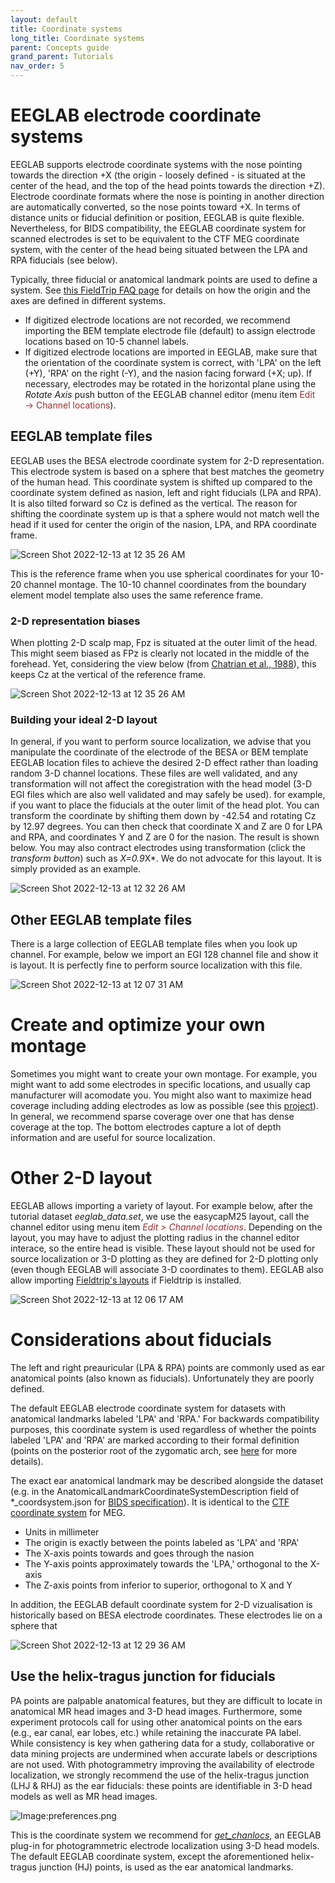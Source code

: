 ```yaml
---
layout: default
title: Coordinate systems
long_title: Coordinate systems
parent: Concepts guide
grand_parent: Tutorials
nav_order: 5
---
```

EEGLAB electrode coordinate systems
=========

EEGLAB supports electrode coordinate systems with the nose pointing towards the direction +X (the origin - loosely defined - is situated at the center of the head, and the top of the head points towards the direction +Z). Electrode coordinate formats where the nose is pointing in another direction are automatically converted, so the nose points toward +X. In terms of distance units or fiducial definition or position, EEGLAB is quite flexible. Nevertheless, for BIDS compatibility, the EEGLAB coordinate system for scanned electrodes is set to be equivalent to the CTF MEG coordinate system, with the center of the head being situated between the LPA and RPA fiducials (see below).

Typically, three fiducial or anatomical landmark points are used to define a system. See [this FieldTrip FAQ page](https://www.fieldtriptoolbox.org/faq/how_are_the_different_head_and_mri_coordinate_systems_defined/#details-of-the-mni-coordinate-system) for details on how the origin and the axes are defined in different systems.

- If digitized electrode locations are not recorded, we recommend importing the BEM template electrode file (default) to assign electrode locations based on 10-5 channel labels. 
- If digitized electrode locations are imported in EEGLAB, make sure that the orientation of the coordinate system is correct, with 'LPA' on the left (+Y), 'RPA' on the right (-Y), and the nasion facing forward (+X; up). If necessary, electrodes may be rotated in the horizontal plane using the <i>Rotate Axis</i> push button of the EEGLAB channel editor (menu item <span style="color: brown">Edit → Channel locations</span>).

## EEGLAB template files

EEGLAB uses the BESA electrode coordinate system for 2-D representation. This electrode system is based on a sphere that best matches the geometry of the human head. This coordinate system is shifted up compared to the coordinate system defined as nasion, left and right fiducials (LPA and RPA). It is also tilted forward so Cz is defined as the vertical. The reason for shifting the coordinate system up is that a sphere would not match well the head if it used for center the origin of the nasion, LPA, and RPA coordinate frame.

![Screen Shot 2022-12-13 at 12 35 26 AM](https://user-images.githubusercontent.com/1872705/207266829-de850715-626a-40f0-9336-442c2861a6e6.png)

This is the reference frame when you use spherical coordinates for your 10-20 channel montage. The 10-10 channel coordinates from the boundary element model template also uses the same reference frame.

### 2-D representation biases

When plotting 2-D scalp map, Fpz is situated at the outer limit of the head. This might seem biased as FPz is clearly not located in the middle of the forehead. Yet, considering the view below (from [Chatrian et al., 1988](https://pubmed.ncbi.nlm.nih.gov/3250964/)), this keeps Cz at the vertical of the reference frame. 

![Screen Shot 2022-12-13 at 12 35 26 AM](https://user-images.githubusercontent.com/1872705/207266236-00997518-dae0-407f-9d06-10b5b4d5e133.png)


### Building your ideal 2-D layout

In general, if you want to perform source localization, we advise that you manipulate the coordinate of the electrode of the BESA or BEM template EEGLAB location files to achieve the desired 2-D effect rather than loading random 3-D channel locations. These files are well validated, and any transformation will not affect the coregistration with the head model (3-D EGI files which are also well validated and may safely be used). for example, if you want to place the fiducials at the outer limit of the head plot. You can transform the coordinate by shifting them down by -42.54 and rotating Cz by 12.97 degrees. You can then check that coordinate X and Z are 0 for LPA and RPA, and coordinates Y and Z are 0 for the nasion. The result is shown below. You may also contract electrodes using transformation (click the *transform button*) such as *X=0.9*X*. We do not advocate for this layout. It is simply provided as an example. 

![Screen Shot 2022-12-13 at 12 32 26 AM](https://user-images.githubusercontent.com/1872705/207265613-329d35a4-e540-47c2-b7c5-82063a16722e.png)

## Other EEGLAB template files

There is a large collection of EEGLAB template files when you look up channel. For example, below we import an EGI 128 channel file and show it is layout. It is perfectly fine to perform source localization with this file.

![Screen Shot 2022-12-13 at 12 07 31 AM](https://user-images.githubusercontent.com/1872705/207260856-073113fb-cf7f-488a-8a5c-d118fccec67b.png)

# Create and optimize your own montage

Sometimes you might want to create your own montage. For example, you might want to add some electrodes in specific locations, and usually cap manufacturer will acomodate you. You might also want to maximize head coverage including adding electrodes as low as possible  (see this [project](https://github.com/arnodelorme/optimize_montage)). In general, we recommend sparse coverage over one that has dense coverage at the top. The bottom electrodes capture a lot of depth information and are useful for source localization.

# Other 2-D layout

EEGLAB allows importing a variety of layout. For example below, after the tutorial dataset *eeglab_data.set*, we use the easycapM25 layout, call the channel editor using menu item <span style="color:brown">*Edit > Channel locations*</span>. Depending on the layout, you may have to adjust the plotting radius in the channel editor interace, so the entire head is visible. These layout should not be used for source localization or 3-D plotting as they are defined for 2-D plotting only (even though EEGLAB will associate 3-D coordinates to them). EEGLAB also allow importing [Fieldtrip's layouts](https://www.fieldtriptoolbox.org/template/layout/) if Fieldtrip is installed.

![Screen Shot 2022-12-13 at 12 06 17 AM](https://user-images.githubusercontent.com/1872705/207261211-d4b3408a-ef84-42b9-82b4-22bfc9677b4c.png)


# Considerations about fiducials

The left and right preauricular (LPA & RPA) points are commonly used as ear anatomical points (also known as fiducials). Unfortunately they are poorly defined.

The default EEGLAB electrode coordinate system for datasets with anatomical landmarks labeled 'LPA' and 'RPA.' For backwards compatibility purposes, this coordinate system is used regardless of whether the points labeled 'LPA' and 'RPA' are marked according to their formal definition (points on the posterior root of the zygomatic arch, see [here](https://www.fieldtriptoolbox.org/faq/how_are_the_lpa_and_rpa_points_defined/) for more details).

The exact ear anatomical landmark may be described alongside the dataset (e.g. in the AnatomicalLandmarkCoordinateSystemDescription field of *_coordsystem.json for [BIDS specification](https://bids-specification.readthedocs.io/en/stable/04-modality-specific-files/03-electroencephalography.html#coordinate-system-json-_coordsystemjson)). It is identical to the [CTF coordinate system](https://www.fieldtriptoolbox.org/faq/how_are_the_different_head_and_mri_coordinate_systems_defined/#details-of-the-ctf-coordinate-system) for MEG.
- Units in millimeter
- The origin is exactly between the points labeled as 'LPA' and 'RPA'
- The X-axis points towards and goes through the nasion
- The Y-axis points approximately towards the 'LPA,' orthogonal to the X-axis
- The Z-axis points from inferior to superior, orthogonal to X and Y

In addition, the EEGLAB default coordinate system for 2-D vizualisation is historically based on BESA electrode coordinates. These electrodes lie on a sphere that 

![Screen Shot 2022-12-13 at 12 29 36 AM](https://user-images.githubusercontent.com/1872705/207265225-94db3e70-3dab-48db-950d-230d9cc9b93b.png)

## Use the helix-tragus junction for fiducials
PA points are palpable anatomical features, but they are difficult to locate in anatomical MR head images and 3-D head images. Furthermore, some experiment protocols call for using other anatomical points on the ears (e.g.,  ear canal, ear lobes, etc.) while retaining the inaccurate PA label. While consistency is key when gathering data for a study, collaborative or data mining projects are undermined when accurate labels or descriptions are not used. With photogrammetry improving the availability of electrode localization, we strongly recommend the use of the helix-tragus junction (LHJ &  RHJ) as the ear fiducials: these points are identifiable in 3-D head models as well as MR head images. 

![Image:preferences.png](/assets/images/helixTragus.PNG)

This is the coordinate system we recommend for [<i>get_chanlocs</i>](https://github.com/sccn/get_chanlocs/wiki), an EEGLAB plug-in for photogrammetric electrode localization using 3-D head models. The default EEGLAB coordinate system, except the aforementioned helix-tragus junction (HJ) points, is used as the ear anatomical landmarks.

